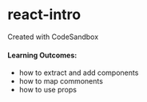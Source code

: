 # react-intro

Created with CodeSandbox

#### Learning Outcomes:

- how to extract and add components
- how to map commonents
- how to use props
